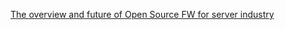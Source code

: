 [The overview and future of Open Source FW for server industry](https://youtu.be/cnC4zmxm5AY?si=c0G3e_4zOFUZe7g2)